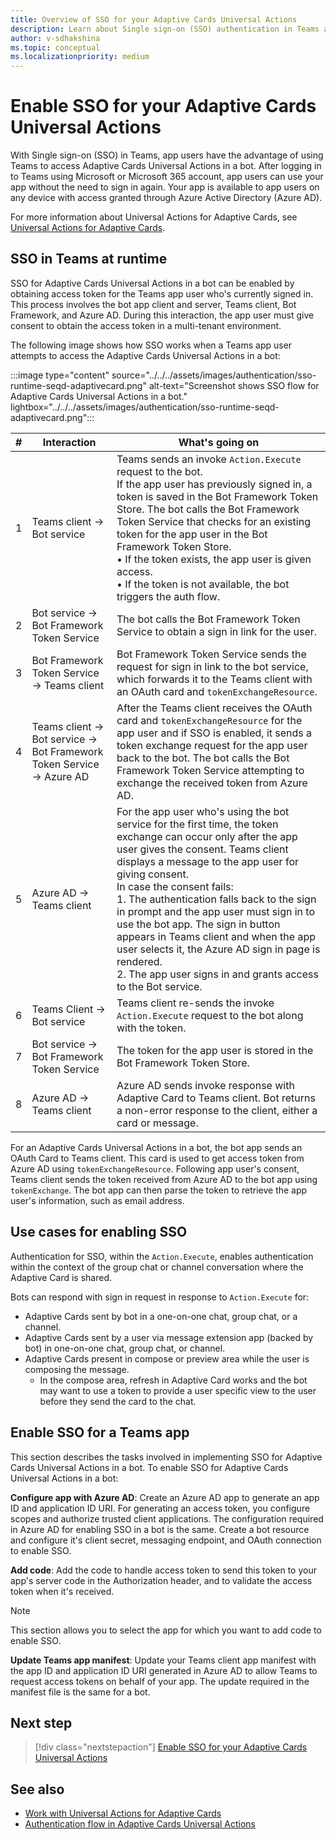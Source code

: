 ```yaml
---
title: Overview of SSO for your Adaptive Cards Universal Actions
description: Learn about Single sign-on (SSO) authentication in Teams and how to enable it in Adaptive Cards Universal Action in bots.
author: v-sdhakshina
ms.topic: conceptual
ms.localizationpriority: medium
---
```


# Enable SSO for your Adaptive Cards Universal Actions

With Single sign-on (SSO) in Teams, app users have the advantage of using Teams to access Adaptive Cards Universal Actions in a bot. After logging in to Teams using Microsoft or Microsoft 365 account, app users can use your app without the need to sign in again. Your app is available to app users on any device with access granted through Azure Active Directory (Azure AD).

For more information about Universal Actions for Adaptive Cards, see [Universal Actions for Adaptive Cards](Overview.md).

## SSO in Teams at runtime

SSO for Adaptive Cards Universal Actions in a bot can be enabled by obtaining access token for the Teams app user who's currently signed in. This process involves the bot app client and server, Teams client, Bot Framework, and Azure AD. During this interaction, the app user must give consent to obtain the access token in a multi-tenant environment.

The following image shows how SSO works when a Teams app user attempts to access the Adaptive Cards Universal Actions in a bot:

:::image type="content" source="../../../assets/images/authentication/sso-runtime-seqd-adaptivecard.png" alt-text="Screenshot shows SSO flow for Adaptive Cards Universal Actions in a bot." lightbox="../../../assets/images/authentication/sso-runtime-seqd-adaptivecard.png":::

| # | Interaction | What's going on |
| --- | --- | --- |
| 1 | Teams client → Bot service | Teams sends an invoke `Action.Execute` request to the bot. <br> If the app user has previously signed in, a token is saved in the Bot Framework Token Store. The bot calls the Bot Framework Token Service that checks for an existing token for the app user in the Bot Framework Token Store. <br> • If the token exists, the app user is given access. <br> • If the token is not available, the bot triggers the auth flow. |
| 2 | Bot service → Bot Framework Token Service | The bot calls the Bot Framework Token Service to obtain a sign in link for the user. |
| 3 | Bot Framework Token Service → Teams client | Bot Framework Token Service sends the request for sign in link to the bot service, which forwards it to the Teams client with an OAuth card and `tokenExchangeResource`. |
| 4 | Teams client → Bot service → Bot Framework Token Service → Azure AD | After the Teams client receives the OAuth card and `tokenExchangeResource` for the app user and if SSO is enabled, it sends a token exchange request for the app user back to the bot. The bot calls the Bot Framework Token Service attempting to exchange the received token from Azure AD. |
| 5 | Azure AD → Teams client | For the app user who's using the bot service for the first time, the token exchange can occur only after the app user gives the consent. Teams client displays a message to the app user for giving consent. <br> In case the consent fails: <br> 1. The authentication falls back to the sign in prompt and the app user must sign in to use the bot app. The sign in button appears in Teams client and when the app user selects it, the Azure AD sign in page is rendered. <br> 2. The app user signs in and grants access to the Bot service. |
| 6 | Teams Client → Bot service | Teams client re-sends the invoke `Action.Execute` request to the bot along with the token. |
| 7 | Bot service → Bot Framework Token Service | The token for the app user is stored in the Bot Framework Token Store. |
| 8 | Azure AD → Teams client | Azure AD sends invoke response with Adaptive Card to Teams client. Bot returns a non-error response to the client, either a card or message. |

For an Adaptive Cards Universal Actions in a bot, the bot app sends an OAuth Card to Teams client. This card is used to get access token from Azure AD using `tokenExchangeResource`. Following app user's consent, Teams client sends the token received from Azure AD to the bot app using `tokenExchange`. The bot app can then parse the token to retrieve the app user's information, such as email address.

## Use cases for enabling SSO

Authentication for SSO, within the `Action.Execute`, enables authentication within the context of the group chat or channel conversation where the Adaptive Card is shared.

Bots can respond with sign in request in response to `Action.Execute` for:

* Adaptive Cards sent by bot in a one-on-one chat, group chat, or a channel.
* Adaptive Cards sent by a user via message extension app (backed by bot) in one-on-one chat, group chat, or channel.
* Adaptive Cards present in compose or preview area while the user is composing the message.
  * In the compose area, refresh in Adaptive Card works and the bot may want to use a token to provide a user specific view to the user before they send the card to the chat.

## Enable SSO for a Teams app

This section describes the tasks involved in implementing SSO for Adaptive Cards Universal Actions in a bot. To enable SSO for Adaptive Cards Universal Actions in a bot:

**Configure app with Azure AD**: Create an Azure AD app to generate an app ID and application ID URI. For generating an access token, you configure scopes and authorize trusted client applications. The configuration required in Azure AD for enabling SSO in a bot is the same. Create a bot resource and configure it's client secret, messaging endpoint, and OAuth connection to enable SSO.

**Add code**: Add the code to handle access token to send this token to your app's server code in the Authorization header, and to validate the access token when it's received.
> [!NOTE]
> This section allows you to select the app for which you want to add code to enable SSO.

**Update Teams app manifest**: Update your Teams client app manifest with the app ID and application ID URI generated in Azure AD to allow Teams to request access tokens on behalf of your app. The update required in the manifest file is the same for a bot.

## Next step

> [!div class="nextstepaction"]
> [Enable SSO for your Adaptive Cards Universal Actions](sso-adaptive-cards-universal-action.md)

## See also

* [Work with Universal Actions for Adaptive Cards](Work-with-Universal-Actions-for-Adaptive-Cards.md)
* [Authentication flow in Adaptive Cards Universal Actions](authentication-flow-in-universal-action-for-adaptive-cards.md)
